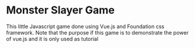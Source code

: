 # Monster Slayer Game 

This little Javascript game done using Vue.js and Foundation css framework. Note that the purpose if this game is to demonstrate the power of vue.js and it is only used as tutorial
